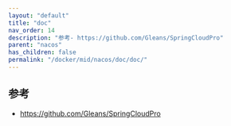```yaml
---
layout: "default"
title: "doc"
nav_order: 14
description: "参考- https://github.com/Gleans/SpringCloudPro"
parent: "nacos"
has_children: false
permalink: "/docker/mid/nacos/doc/doc/"
---
```


## 参考
- https://github.com/Gleans/SpringCloudPro
